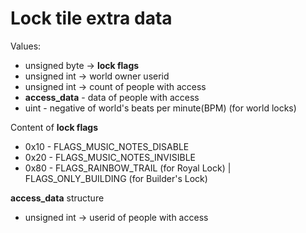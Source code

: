 # Lock tile extra data

Values:
- unsigned byte -> **lock flags**
- unsigned int -> world owner userid
- unsigned int -> count of people with access
- **access_data** - data of people with access 
- uint - negative of world's beats per minute(BPM) (for world locks)

Content of **lock flags**
- 0x10 - FLAGS_MUSIC_NOTES_DISABLE
- 0x20 - FLAGS_MUSIC_NOTES_INVISIBLE
- 0x80 - FLAGS_RAINBOW_TRAIL (for Royal Lock) | FLAGS_ONLY_BUILDING (for Builder's Lock)

**access_data** structure
- unsigned int -> userid of people with access
